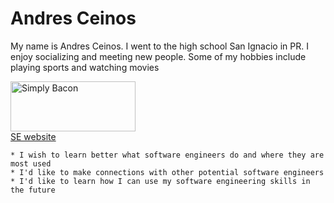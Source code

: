 <!DOCTYPE html>
<html>
<body>
<h1>Andres Ceinos</h1>
<p>My name is Andres Ceinos. I went to the high school San Ignacio in PR. I enjoy socializing and meeting new people.
    Some of my hobbies include playing sports and watching movies </p>
    <img src="https://www.simplyrecipes.com/wp-content/uploads/2019/08/baked-bacon-Lead-1.jpg" alt="Simply Bacon" width="200"
    height="80">
    <br>
    <a href="https://www.rit.edu/computing/department-software-engineering">SE website</a>

    * I wish to learn better what software engineers do and where they are most used
    * I'd like to make connections with other potential software engineers 
    * I'd like to learn how I can use my software engineering skills in the future

</body>
</html>
